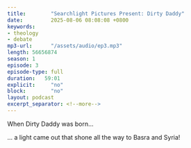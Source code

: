 ```yaml
---
title:        "Searchlight Pictures Present: Dirty Daddy"
date:         2025-08-06 08:08:08 +0800
keywords:
- theology
- debate
mp3-url:      "/assets/audio/ep3.mp3"
length: 56656874
season: 1
episode: 3
episode-type: full
duration:   59:01
explicit:     "no"
block:        "no"
layout: podcast
excerpt_separator: <!--more-->
---
```

When Dirty Daddy was born...
<!--more-->

... a light came out that shone all the way to Basra and Syria!
